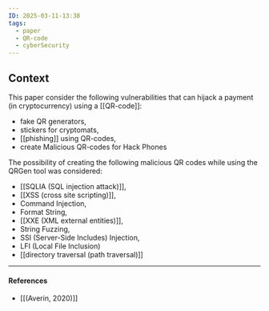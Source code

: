 ```yaml
---
ID: 2025-03-11-13:38
tags:
  - paper
  - QR-code
  - cyberSecurity
---
```

## Context

This paper consider the following vulnerabilities that can hijack a payment (in cryptocurrency) using a [[QR-code]]:
- fake QR generators,
- stickers for cryptomats,
- [[phishing]] using QR-codes,
- create Malicious QR-codes for Hack Phones

The possibility of creating the following malicious QR codes while using the QRGen tool was considered: 
- [[SQLIA (SQL injection attack)]],
- [[XSS (cross site scripting)]],
- Command Injection,
- Format String,
- [[XXE (XML external entities)]],
- String Fuzzing,
- SSI (Server-Side Includes) Injection,
- LFI (Local File Inclusion)
- [[directory traversal (path traversal)]]

---
#### References
- [[(Averin, 2020)]]